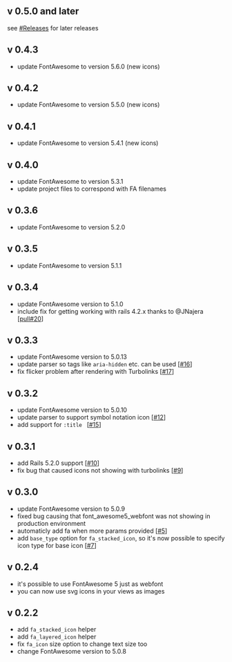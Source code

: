 ## v 0.5.0 and later
see [#Releases](https://github.com/tomkra/font_awesome_pro5_rails/releases) for later releases

## v 0.4.3
- update FontAwesome to version 5.6.0 (new icons)

## v 0.4.2
- update FontAwesome to version 5.5.0 (new icons)

## v 0.4.1
- update FontAwesome to version 5.4.1 (new icons)

## v 0.4.0
- update FontAwesome to version 5.3.1
- update project files to correspond with FA filenames

## v 0.3.6
- update FontAwesome to version 5.2.0

## v 0.3.5
- update FontAwesome to version 5.1.1

## v 0.3.4
- update FontAwesome version to 5.1.0
- include fix for getting working with rails 4.2.x thanks to @JNajera [[pull#20](https://github.com/tomkra/font_awesome_pro5_rails/pull/20)]

## v 0.3.3
- update FontAwesome version to 5.0.13
- update parser so tags like ```aria-hidden``` etc. can be used [[#16](https://github.com/tomkra/font_awesome_pro5_rails/issues/16)]
- fix flicker problem after rendering with Turbolinks [[#17](https://github.com/tomkra/font_awesome_pro5_rails/issues/17)]

## v 0.3.2
- update FontAwesome version to 5.0.10
- update parser to support symbol notation icon [[#12](https://github.com/tomkra/font_awesome_pro5_rails/issues/12)]
- add support for ```:title ``` [[#15](https://github.com/tomkra/font_awesome_pro5_rails/issues/15)]

## v 0.3.1
- add Rails 5.2.0 support [[#10](https://github.com/tomkra/font_awesome_pro5_rails/issues/10)]
- fix bug that caused icons not showing with turbolinks [[#9](https://github.com/tomkra/font_awesome_pro5_rails/issues/9)]

## v 0.3.0
- update FontAwesome version to 5.0.9
- fixed bug causing that font_awesome5_webfont was not showing in production environment
- automaticly add fa when more params provided [[#5](https://github.com/tomkra/font_awesome_pro5_rails/issues/5)]
- add ```base_type``` option for ```fa_stacked_icon```, so it's now possible to specify icon type for base icon [[#7](https://github.com/tomkra/font_awesome_pro5_rails/issues/7)]

## v 0.2.4

- it's possible to use FontAwesome 5 just as webfont
- you can now use svg icons in your views as images

## v 0.2.2

- add  ```fa_stacked_icon``` helper
- add  ```fa_layered_icon``` helper
- fix ```fa_icon``` size option to change text size too
- change FontAwesome version to 5.0.8
